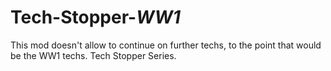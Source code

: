 # Tech-Stopper-_WW1_
This mod doesn't allow to continue on further techs, to the point that would be the WW1 techs. Tech Stopper Series.
